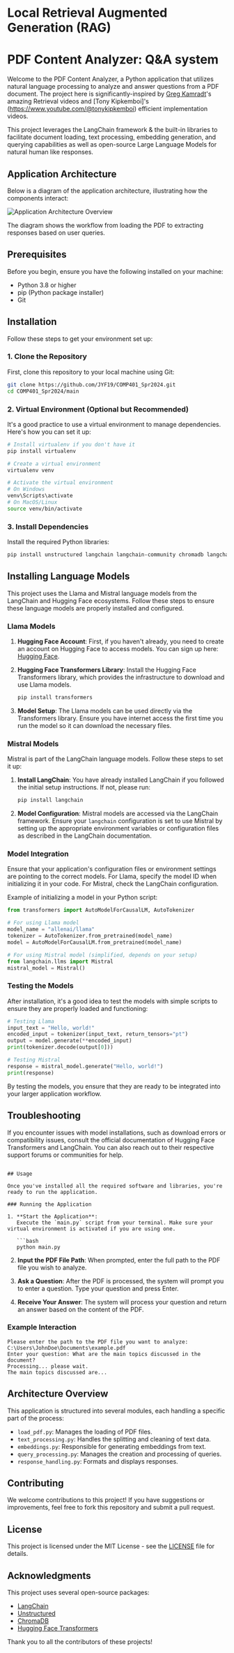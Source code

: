 # Local Retrieval Augmented Generation (RAG)
# PDF Content Analyzer: Q&A system

Welcome to the PDF Content Analyzer, a Python application that utilizes natural language processing to analyze and answer questions from a PDF document. The project here is significantly-inspired by [Greg Kamradt](https://community.fullstackretrieval.com/)'s amazing Retrieval videos and [Tony Kipkemboi]'s (https://www.youtube.com/@tonykipkemboi) efficient implementation videos.

This project leverages the LangChain framework & the built-in libraries to facilitate document loading, text processing, embedding generation, and querying capabilities as well as open-source Large Language Models for natural human like responses.

## Application Architecture

Below is a diagram of the application architecture, illustrating how the components interact:

![Application Architecture Overview](images/arc_sys.png)

The diagram shows the workflow from loading the PDF to extracting responses based on user queries.


## Prerequisites

Before you begin, ensure you have the following installed on your machine:
- Python 3.8 or higher
- pip (Python package installer)
- Git

## Installation

Follow these steps to get your environment set up:

### 1. Clone the Repository

First, clone this repository to your local machine using Git:

```bash
git clone https://github.com/JYF19/COMP401_Spr2024.git
cd COMP401_Spr2024/main
```

### 2. Virtual Environment (Optional but Recommended)

It's a good practice to use a virtual environment to manage dependencies. Here's how you can set it up:

```bash
# Install virtualenv if you don't have it
pip install virtualenv

# Create a virtual environment
virtualenv venv

# Activate the virtual environment
# On Windows
venv\Scripts\activate
# On MacOS/Linux
source venv/bin/activate
```

### 3. Install Dependencies

Install the required Python libraries:

```bash
pip install unstructured langchain langchain-community chromadb langchain-text-splitters
```

## Installing Language Models

This project uses the Llama and Mistral language models from the LangChain and Hugging Face ecosystems. Follow these steps to ensure these language models are properly installed and configured.

### Llama Models

1. **Hugging Face Account**:
   First, if you haven't already, you need to create an account on Hugging Face to access models. You can sign up here: [Hugging Face](https://huggingface.co/join).

2. **Hugging Face Transformers Library**:
   Install the Hugging Face Transformers library, which provides the infrastructure to download and use Llama models.

   ```bash
   pip install transformers
   ```

3. **Model Setup**:
   The Llama models can be used directly via the Transformers library. Ensure you have internet access the first time you run the model so it can download the necessary files.

### Mistral Models

Mistral is part of the LangChain language models. Follow these steps to set it up:

1. **Install LangChain**:
   You have already installed LangChain if you followed the initial setup instructions. If not, please run:

   ```bash
   pip install langchain
   ```

2. **Model Configuration**:
   Mistral models are accessed via the LangChain framework. Ensure your `langchain` configuration is set to use Mistral by setting up the appropriate environment variables or configuration files as described in the LangChain documentation.

### Model Integration

Ensure that your application's configuration files or environment settings are pointing to the correct models. For Llama, specify the model ID when initializing it in your code. For Mistral, check the LangChain configuration.

Example of initializing a model in your Python script:

```python
from transformers import AutoModelForCausalLM, AutoTokenizer

# For using Llama model
model_name = "allenai/llama"
tokenizer = AutoTokenizer.from_pretrained(model_name)
model = AutoModelForCausalLM.from_pretrained(model_name)

# For using Mistral model (simplified, depends on your setup)
from langchain.llms import Mistral
mistral_model = Mistral()
```

### Testing the Models

After installation, it's a good idea to test the models with simple scripts to ensure they are properly loaded and functioning:

```python
# Testing Llama
input_text = "Hello, world!"
encoded_input = tokenizer(input_text, return_tensors="pt")
output = model.generate(**encoded_input)
print(tokenizer.decode(output[0]))

# Testing Mistral
response = mistral_model.generate("Hello, world!")
print(response)
```

By testing the models, you ensure that they are ready to be integrated into your larger application workflow.

## Troubleshooting

If you encounter issues with model installations, such as download errors or compatibility issues, consult the official documentation of Hugging Face Transformers and LangChain. You can also reach out to their respective support forums or communities for help.
```

## Usage

Once you've installed all the required software and libraries, you're ready to run the application.

### Running the Application

1. **Start the Application**:
   Execute the `main.py` script from your terminal. Make sure your virtual environment is activated if you are using one.

   ```bash
   python main.py
   ```

2. **Input the PDF File Path**:
   When prompted, enter the full path to the PDF file you wish to analyze.

3. **Ask a Question**:
   After the PDF is processed, the system will prompt you to enter a question. Type your question and press Enter.

4. **Receive Your Answer**:
   The system will process your question and return an answer based on the content of the PDF.

### Example Interaction

```plaintext
Please enter the path to the PDF file you want to analyze: C:\Users\JohnDoe\Documents\example.pdf
Enter your question: What are the main topics discussed in the document?
Processing... please wait.
The main topics discussed are...
```

## Architecture Overview

This application is structured into several modules, each handling a specific part of the process:

- `load_pdf.py`: Manages the loading of PDF files.
- `text_processing.py`: Handles the splitting and cleaning of text data.
- `embeddings.py`: Responsible for generating embeddings from text.
- `query_processing.py`: Manages the creation and processing of queries.
- `response_handling.py`: Formats and displays responses.

## Contributing

We welcome contributions to this project! If you have suggestions or improvements, feel free to fork this repository and submit a pull request.

## License

This project is licensed under the MIT License - see the [LICENSE](LICENSE) file for details.

## Acknowledgments

This project uses several open-source packages:
- [LangChain](https://github.com/hwchase17/langchain)
- [Unstructured](https://github.com/Unstructured-IO/unstructured)
- [ChromaDB](https://github.com/chroma-core/chroma)
- [Hugging Face Transformers](https://huggingface.co/transformers/)

Thank you to all the contributors of these projects!
```
